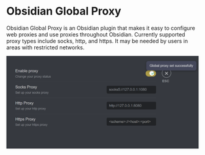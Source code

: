 # Obsidian Global Proxy

Obsidian Global Proxy is an Obsidian plugin that makes it easy to configure web proxies and use proxies throughout Obsidian. Currently supported proxy types include socks, http, and https. It may be needed by users in areas with restricted networks.

![Setting Tab](assets/SettingTab.png)

